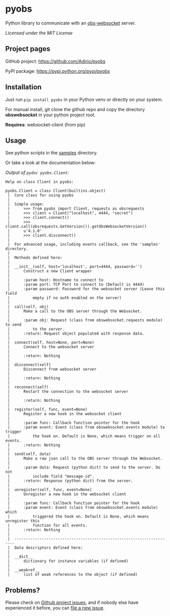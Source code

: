 # pyobs
Python library to communicate with an [obs-websocket](https://github.com/Palakis/obs-websocket) server.

_Licensed under the MIT License_

## Project pages

GitHub project: https://github.com/Adirio/pyobs

PyPI package: https://pypi.python.org/pypi/pyobs

## Installation

Just run `pip install pyobs` in your Python venv or directly on your system.

For manual install, git clone the github repo and copy the directory **obswebsocket** in your python project root.

**Requires**: websocket-client (from pip)

## Usage

See python scripts in the [samples](https://github.com/Adirio/pyobs/tree/master/samples) directory.

Or take a look at the documentation below:

_Output of `pydoc pyobs.Client`:_

```
Help on class Client in pyobs:

pyobs.Client = class Client(builtins.object)
 |  Core class for using pyobs
 |
 |  Simple usage:
 |      >>> from pyobs import Client, requests as obsrequests
 |      >>> client = Client("localhost", 4444, "secret")
 |      >>> client.connect()
 |      >>> client.call(obsrequests.GetVersion()).getObsWebsocketVersion()
 |      u'4.1.0'
 |      >>> client.disconnect()
 |
 |  For advanced usage, including events callback, see the 'samples' directory.
 |
 |  Methods defined here:
 |
 |  __init__(self, host='localhost', port=4444, password='')
 |      Construct a new Client wrapper
 |
 |      :param host: Hostname to connect to
 |      :param port: TCP Port to connect to (Default is 4444)
 |      :param password: Password for the websocket server (Leave this field
 |          empty if no auth enabled on the server)
 |
 |  call(self, obj)
 |      Make a call to the OBS server through the Websocket.
 |
 |      :param obj: Request (class from obswebsocket.requests module) to send
 |          to the server.
 |      :return: Request object populated with response data.
 |
 |  connect(self, host=None, port=None)
 |      Connect to the websocket server
 |
 |      :return: Nothing
 |
 |  disconnect(self)
 |      Disconnect from websocket server
 |
 |      :return: Nothing
 |
 |  reconnect(self)
 |      Restart the connection to the websocket server
 |
 |      :return: Nothing
 |
 |  register(self, func, event=None)
 |      Register a new hook in the websocket client
 |
 |      :param func: Callback function pointer for the hook
 |      :param event: Event (class from obswebsocket.events module) to trigger
 |          the hook on. Default is None, which means trigger on all events.
 |      :return: Nothing
 |
 |  send(self, data)
 |      Make a raw json call to the OBS server through the Websocket.
 |
 |      :param data: Request (python dict) to send to the server. Do not
 |          include field "message-id".
 |      :return: Response (python dict) from the server.
 |
 |  unregister(self, func, event=None)
 |      Unregister a new hook in the websocket client
 |
 |      :param func: Callback function pointer for the hook
 |      :param event: Event (class from obswebsocket.events module) which
 |          triggered the hook on. Default is None, which means unregister this
 |          function for all events.
 |      :return: Nothing
 |
 |  ----------------------------------------------------------------------
 |  Data descriptors defined here:
 |
 |  __dict__
 |      dictionary for instance variables (if defined)
 |
 |  __weakref__
 |      list of weak references to the object (if defined)
```

## Problems?

Please check on [Github project issues](https://github.com/Adirio/pyobs/issues), and if nobody else have experienced it 
before, you can [file a new issue](https://github.com/Adirio/pyobs/issues/new).

